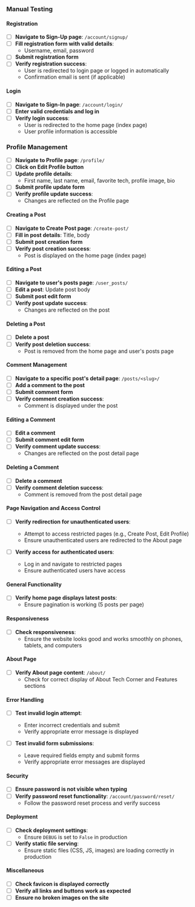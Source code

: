 ### Manual Testing

#### Registration
- [ ] **Navigate to Sign-Up page**: `/account/signup/`
- [ ] **Fill registration form with valid details**: 
  - Username, email, password
- [ ] **Submit registration form**
- [ ] **Verify registration success**:
  - User is redirected to login page or logged in automatically
  - Confirmation email is sent (if applicable)

#### Login
- [ ] **Navigate to Sign-In page**: `/account/login/`
- [ ] **Enter valid credentials and log in**
- [ ] **Verify login success**:
  - User is redirected to the home page (index page)
  - User profile information is accessible

### Profile Management
- [ ] **Navigate to Profile page**: `/profile/`
- [ ] **Click on Edit Profile button**
- [ ] **Update profile details**: 
  - First name, last name, email, favorite tech, profile image, bio
- [ ] **Submit profile update form**
- [ ] **Verify profile update success**:
  - Changes are reflected on the Profile page

#### Creating a Post
- [ ] **Navigate to Create Post page**: `/create-post/`
- [ ] **Fill in post details**: Title, body
- [ ] **Submit post creation form**
- [ ] **Verify post creation success**:
  - Post is displayed on the home page (index page)

#### Editing a Post
- [ ] **Navigate to user's posts page**: `/user_posts/`
- [ ] **Edit a post**: Update post body
- [ ] **Submit post edit form**
- [ ] **Verify post update success**:
  - Changes are reflected on the post

#### Deleting a Post
- [ ] **Delete a post**
- [ ] **Verify post deletion success**:
  - Post is removed from the home page and user's posts page

#### Comment Management
- [ ] **Navigate to a specific post's detail page**: `/posts/<slug>/`
- [ ] **Add a comment to the post**
- [ ] **Submit comment form**
- [ ] **Verify comment creation success**:
  - Comment is displayed under the post

#### Editing a Comment
- [ ] **Edit a comment**
- [ ] **Submit comment edit form**
- [ ] **Verify comment update success**:
  - Changes are reflected on the post detail page

#### Deleting a Comment
- [ ] **Delete a comment**
- [ ] **Verify comment deletion success**:
  - Comment is removed from the post detail page

#### Page Navigation and Access Control
- [ ] **Verify redirection for unauthenticated users**:
  - Attempt to access restricted pages (e.g., Create Post, Edit Profile)
  - Ensure unauthenticated users are redirected to the About page

- [ ] **Verify access for authenticated users**:
  - Log in and navigate to restricted pages
  - Ensure authenticated users have access

#### General Functionality
- [ ] **Verify home page displays latest posts**:
  - Ensure pagination is working (5 posts per page)

#### Responsiveness
- [ ] **Check responsiveness**:
  - Ensure the website looks good and works smoothly on phones, tablets, and computers

#### About Page
- [ ] **Verify About page content**: `/about/`
  - Check for correct display of About Tech Corner and Features sections

#### Error Handling
- [ ] **Test invalid login attempt**:
  - Enter incorrect credentials and submit
  - Verify appropriate error message is displayed

- [ ] **Test invalid form submissions**:
  - Leave required fields empty and submit forms
  - Verify appropriate error messages are displayed

#### Security
- [ ] **Ensure password is not visible when typing**
- [ ] **Verify password reset functionality**: `/account/password/reset/`
  - Follow the password reset process and verify success

#### Deployment
- [ ] **Check deployment settings**:
  - Ensure `DEBUG` is set to `False` in production
- [ ] **Verify static file serving**:
  - Ensure static files (CSS, JS, images) are loading correctly in production

#### Miscellaneous
- [ ] **Check favicon is displayed correctly**
- [ ] **Verify all links and buttons work as expected**
- [ ] **Ensure no broken images on the site**